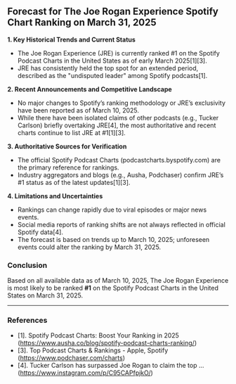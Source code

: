 ## Forecast for The Joe Rogan Experience Spotify Chart Ranking on March 31, 2025

**1. Key Historical Trends and Current Status**
- The Joe Rogan Experience (JRE) is currently ranked #1 on the Spotify Podcast Charts in the United States as of early March 2025[1][3].
- JRE has consistently held the top spot for an extended period, described as the "undisputed leader" among Spotify podcasts[1].

**2. Recent Announcements and Competitive Landscape**
- No major changes to Spotify’s ranking methodology or JRE’s exclusivity have been reported as of March 10, 2025.
- While there have been isolated claims of other podcasts (e.g., Tucker Carlson) briefly overtaking JRE[4], the most authoritative and recent charts continue to list JRE at #1[1][3].

**3. Authoritative Sources for Verification**
- The official Spotify Podcast Charts (podcastcharts.byspotify.com) are the primary reference for rankings.
- Industry aggregators and blogs (e.g., Ausha, Podchaser) confirm JRE’s #1 status as of the latest updates[1][3].

**4. Limitations and Uncertainties**
- Rankings can change rapidly due to viral episodes or major news events.
- Social media reports of ranking shifts are not always reflected in official Spotify data[4].
- The forecast is based on trends up to March 10, 2025; unforeseen events could alter the ranking by March 31, 2025.

### Conclusion

Based on all available data as of March 10, 2025, The Joe Rogan Experience is most likely to be ranked **#1** on the Spotify Podcast Charts in the United States on March 31, 2025.

---

### References

- [1]. Spotify Podcast Charts: Boost Your Ranking in 2025 (https://www.ausha.co/blog/spotify-podcast-charts-ranking/)
- [3]. Top Podcast Charts & Rankings - Apple, Spotify (https://www.podchaser.com/charts)
- [4]. Tucker Carlson has surpassed Joe Rogan to claim the top ... (https://www.instagram.com/p/C95CAPfpjkO/)
